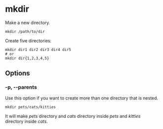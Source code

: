 # mkdir

Make a new directory.

```shell
mkdir /path/to/dir
```

Create five directories:

```shell
mkdir dir1 dir2 dir3 dir4 dir5
# or
mkdir dir{1,2,3,4,5}
```

## Options

### -p, --parents

Use this option if you want to create more than one directory that is nested.

```shell
mkdir pets/cats/kitties
```

It will make *pets* directory and *cats* directory inside *pets* and *kitties* directory
inside *cats*.
